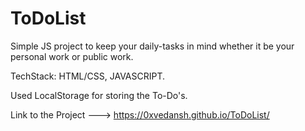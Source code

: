 # ToDoList

Simple JS project to keep your daily-tasks in mind whether it be your personal
work or public work.

TechStack: HTML/CSS, JAVASCRIPT.

Used LocalStorage for storing the To-Do's.

Link to the Project ---> https://0xvedansh.github.io/ToDoList/
